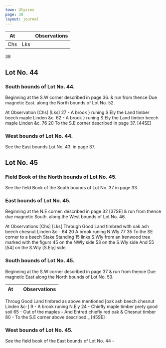 ```yaml
---
town: Ulysses
page: 38
layout: journal
---
```


| At |    | Observations |
| -- | -- | ------------ |
| Chs | Lks | |

38

## Lot No. 44

### South bounds of Lot No. 44.

Beginning at the S.W corner described in page 36. & run from thence Due magnetic East. along the North bounds of Lot No. 52.

At      Observation
[Chs]  [Lks]
27  -  A brook } runing S.Ely the Land timber beech maple Linden &c.
62  -  A brook } runing S.Ely the Land timber beech maple Linden &c.
76  20  To the S.E corner described in page 37. [44SE]

### West bounds of Lot No. 44.

See the East bounds Lot No. 43. in page 37.

## Lot No. 45

### Field Book of the North bounds of Lot No. 45.

See the field Book of the South bounds of Lot No. 37 in page 33.

### East bounds of Lot No. 45.

Beginning at the N.E corner. described in page 32 [37SE] & run from thence due magnetic South. along the West bounds of Lot No. 46.

At      Observations
[Chs]  [Lks[
Through Good Land timbred with oak ash beech chesnut Linden &c -
64  20  A brook runing N.Wly
77  35  To the SE corner to a beech Stake Standing 15 links S.Wly from an Irenwood
tree marked with the figurs 45 on the NWly side 53 on the S.Wly side And 55 [54] on the S.Wly [S.Ely] side.

### South bounds of Lot No. 45.

Beginning at the S.W corner described in page 37 & run from thence Due magnetic East along the North bounds of Lot No. 53.

| At |    | Observations |
| -- | -- | ------------ |
Throug Good Land timbred as above mentioned [oak ash beech chesnut Linden 
&c-]
9  -  A brook runing N.Ely
24  -  Chiefly maple timber prety good soil
65  -  Out of the maples - And Entred chiefly red oak & Chesnut timber
80  -  To the S.E corner above described._ [45SE]

### West bounds of Lot No. 45.

See the field book of the East bounds of Lot No. 44 -
